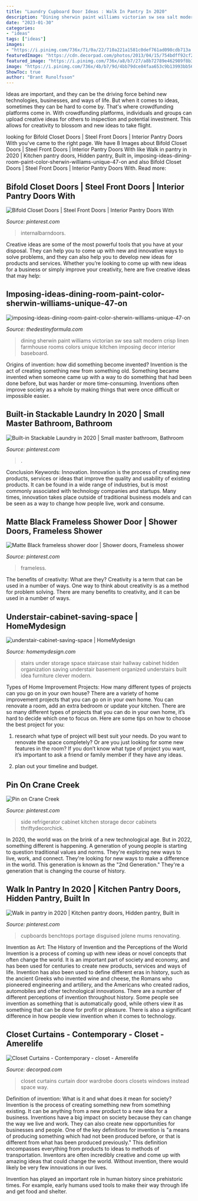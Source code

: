 ```yaml
---
title: "Laundry Cupboard Door Ideas : Walk In Pantry In 2020"
description: "Dining sherwin paint williams victorian sw sea salt modern crisp linen farmhouse rooms colors unique kitchen imposing decor interior baseboard"
date: "2023-01-30"
categories:
- "ideas"
tags: ["ideas"]
images:
- "https://i.pinimg.com/736x/71/0a/22/710a221a1581c0def761ad098cdb713a.jpg"
featuredImage: "https://cdn.decorpad.com/photos/2013/04/15/754bdff92cf2.jpg"
featured_image: "https://i.pinimg.com/736x/a8/b7/27/a8b72789e462989f8b392f13dc615201.jpg"
image: "https://i.pinimg.com/736x/4b/b7/9d/4bb79dce84faa653c9b13993bb5676ac.jpg"
ShowToc: true
author: "Brant Runolfsson"
---
```



Ideas are important, and they can be the driving force behind new technologies, businesses, and ways of life. But when it comes to ideas, sometimes they can be hard to come by. That's where crowdfunding platforms come in. With crowdfunding platforms, individuals and groups can upload creative ideas for others to inspection and potential investment. This allows for creativity to blossom and new ideas to take flight.

	

		
looking for Bifold Closet Doors | Steel Front Doors | Interior Pantry Doors With you've came to the right page. We have 8 Images about Bifold Closet Doors | Steel Front Doors | Interior Pantry Doors With like Walk in pantry in 2020 | Kitchen pantry doors, Hidden pantry, Built in, imposing-ideas-dining-room-paint-color-sherwin-williams-unique-47-on and also Bifold Closet Doors | Steel Front Doors | Interior Pantry Doors With. Read more:
		
    
## Bifold Closet Doors | Steel Front Doors | Interior Pantry Doors With

<img loading=lazy src="https://i.pinimg.com/736x/4b/b7/9d/4bb79dce84faa653c9b13993bb5676ac.jpg" onerror="this.onerror=null;this.src='https://tse4.mm.bing.net/th?id=OIP.qif2PUb3MVv3LZhCEm0gvQHaK_&amp;pid=15.1';" alt="Bifold Closet Doors | Steel Front Doors | Interior Pantry Doors With">

_Source: pinterest.com_

>internalbarndoors. 

	

Creative ideas are some of the most powerful tools that you have at your disposal. They can help you to come up with new and innovative ways to solve problems, and they can also help you to develop new ideas for products and services. Whether you’re looking to come up with new ideas for a business or simply improve your creativity, here are five creative ideas that may help: 

    
## Imposing-ideas-dining-room-paint-color-sherwin-williams-unique-47-on

<img loading=lazy src="http://thedestinyformula.com/wp-content/uploads/2018/07/imposing-ideas-dining-room-paint-color-sherwin-williams-unique-47-on-modern.jpg" onerror="this.onerror=null;this.src='https://tse3.mm.bing.net/th?id=OIP.4I1sSZXasJxCWHtmAuA8IQHaJP&amp;pid=15.1';" alt="imposing-ideas-dining-room-paint-color-sherwin-williams-unique-47-on">

_Source: thedestinyformula.com_

>dining sherwin paint williams victorian sw sea salt modern crisp linen farmhouse rooms colors unique kitchen imposing decor interior baseboard. 

	

Origins of invention: how did something become invented?
Invention is the act of creating something new from something old. Something became invented when someone came up with a way to do something that had been done before, but was harder or more time-consuming. Inventions often improve society as a whole by making things that were once difficult or impossible easier.

    
## Built-in Stackable Laundry In 2020 | Small Master Bathroom, Bathroom

<img loading=lazy src="https://i.pinimg.com/736x/27/68/f9/2768f961f534b1bdae5152462167fe30.jpg" onerror="this.onerror=null;this.src='https://tse1.mm.bing.net/th?id=OIP.iT2lqgUDgeT_IMhksUBcvwHaLH&amp;pid=15.1';" alt="Built-in Stackable Laundry in 2020 | Small master bathroom, Bathroom">

_Source: pinterest.com_

>. 

	

Conclusion
Keywords: Innovation.
Innovation is the process of creating new products, services or ideas that improve the quality and usability of existing products. It can be found in a wide range of industries, but is most commonly associated with technology companies and startups. Many times, innovation takes place outside of traditional business models and can be seen as a way to change how people live, work and consume.

    
## Matte Black Frameless Shower Door | Shower Doors, Frameless Shower

<img loading=lazy src="https://i.pinimg.com/736x/71/0a/22/710a221a1581c0def761ad098cdb713a.jpg" onerror="this.onerror=null;this.src='https://tse2.mm.bing.net/th?id=OIP.sqyo1HDW2fZajZDkV7eNqgHaJ3&amp;pid=15.1';" alt="Matte Black frameless shower door | Shower doors, Frameless shower">

_Source: pinterest.com_

>frameless. 

	

The benefits of creativity: What are they?
Creativity is a term that can be used in a number of ways. One way to think about creativity is as a method for problem solving. There are many benefits to creativity, and it can be used in a number of ways.

    
## Understair-cabinet-saving-space | HomeMydesign

<img loading=lazy src="https://homemydesign.com/wp-content/uploads/2014/04/understair-cabinet-saving-space.jpg" onerror="this.onerror=null;this.src='https://tse1.mm.bing.net/th?id=OIP.CO5IHHJ_7hR9YrZDsuWlJwHaLT&amp;pid=15.1';" alt="understair-cabinet-saving-space | HomeMydesign">

_Source: homemydesign.com_

>stairs under storage space staircase stair hallway cabinet hidden organization saving understair basement organized understairs built idea furniture clever modern. 

	

Types of Home Improvement Projects: How many different types of projects can you go on in your own house?
There are a variety of home improvement projects that you can go on in your own home. You can renovate a room, add an extra bedroom or update your kitchen. There are so many different types of projects that you can do in your own home, it’s hard to decide which one to focus on. Here are some tips on how to choose the best project for you: 
1. research what type of project will best suit your needs. Do you want to renovate the space completely? Or are you just looking for some new features in the room? If you don’t know what type of project you want, it’s important to ask a friend or family member if they have any ideas. 

2. plan out your timeline and budget.

    
## Pin On Crane Creek

<img loading=lazy src="https://i.pinimg.com/736x/82/8d/29/828d2973ed8881999daf153dfeb7e6fe.jpg" onerror="this.onerror=null;this.src='https://tse4.mm.bing.net/th?id=OIP.HcWW96W1VgfjrthJMkqatQHaLH&amp;pid=15.1';" alt="Pin on Crane Creek">

_Source: pinterest.com_

>side refrigerator cabinet kitchen storage decor cabinets thriftydecorchick. 

	

In 2020, the world was on the brink of a new technological age. But in 2022, something different is happening. A generation of young people is starting to question traditional values and norms. They're exploring new ways to live, work, and connect. They're looking for new ways to make a difference in the world. This generation is known as the "2nd Generation." They're a generation that is changing the course of history.

    
## Walk In Pantry In 2020 | Kitchen Pantry Doors, Hidden Pantry, Built In

<img loading=lazy src="https://i.pinimg.com/736x/a8/b7/27/a8b72789e462989f8b392f13dc615201.jpg" onerror="this.onerror=null;this.src='https://tse3.mm.bing.net/th?id=OIP.UVf8nQuU3_iig3DKI3PdpAHaJ4&amp;pid=15.1';" alt="Walk in pantry in 2020 | Kitchen pantry doors, Hidden pantry, Built in">

_Source: pinterest.com_

>cupboards benchtops portage disguised jolene mums renovating. 

	

Invention as Art: The History of Invention and the Perceptions of the World
Invention is a process of coming up with new ideas or novel concepts that often change the world. It is an important part of society and economy, and has been used for centuries to create new products, services and ways of life. Invention has also been used to define different eras in history, such as the ancient Greeks who invented wine and cheese, the Romans who pioneered engineering and artillery, and the Americans who created radios, automobiles and other technological innovations.
There are a number of different perceptions of invention throughout history. Some people see invention as something that is automatically good, while others view it as something that can be done for profit or pleasure. There is also a significant difference in how people view invention when it comes to technology.

    
## Closet Curtains - Contemporary - Closet - Amerelife

<img loading=lazy src="https://cdn.decorpad.com/photos/2013/04/15/754bdff92cf2.jpg" onerror="this.onerror=null;this.src='https://tse1.mm.bing.net/th?id=OIP.hR7wUwDW5mB9Xx_ohMQCWgHaKm&amp;pid=15.1';" alt="Closet Curtains - Contemporary - closet - Amerelife">

_Source: decorpad.com_

>closet curtains curtain door wardrobe doors closets windows instead space way. 

	

Definition of invention: What is it and what does it mean for society?
Invention is the process of creating something new from something existing. It can be anything from a new product to a new idea for a business. Inventions have a big impact on society because they can change the way we live and work. They can also create new opportunities for businesses and people.
One of the key definitions for invention is "a means of producing something which had not been produced before, or that is different from what has been produced previously." This definition encompasses everything from products to ideas to methods of transportation. Inventors are often incredibly creative and come up with amazing ideas that could change the world. Without invention, there would likely be very few innovations in our lives.

Invention has played an important role in human history since prehistoric times. For example, early humans used tools to make their way through life and get food and shelter.

